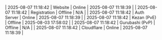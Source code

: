 | 2025-08-07 11:18:42 | Website | Online | 2025-08-07 11:18:39 |
| 2025-08-07 11:18:42 | Registration | Offline | N/A |
| 2025-08-07 11:18:42 | Auth Server | Online | 2025-08-07 11:18:39 |
| 2025-08-07 11:18:42 | Kezan (PvE) | Offline | 2025-08-03 17:58:02 |
| 2025-08-07 11:18:42 | Gurubashi (PvP) | Offline | N/A |
| 2025-08-07 11:18:42 | Cloudflare | Online | 2025-08-07 11:18:39 |
